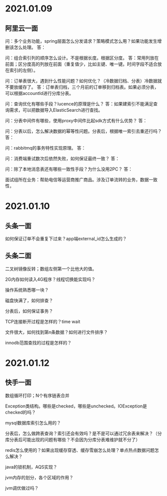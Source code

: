 # 2021.01.09
## 阿里云一面
问：多个业务功能，spring层面怎么分发请求？策略模式怎么用？如果功能发生增删该怎么处理。
答：

问：组合索引列的顺序怎么设计。不是根据长度。根据区分度。
答：常用列放在前面；区分度高的列放在前面（重复值少，比如主键、唯一键。时间字段不适合放在索引的左侧）。

问：订单表很大，遇到什么性能问题？如何优化？（冷数据归档、分表）冷数据就不要放缓存了。
答：订单表归档，三个月前的订单移到归档表。如果必须分表，可以根据accountId进行分库分表。

问：查询优化有哪些手段？lucence的原理是什么？
答：如果建索引不能满足查询需求，可以把数据导入ElasticSearch进行查找。

问：分表中间件有哪些，使用proxy中间件比起sdk方式有什么优势？
答：

问：分表以后，怎么解决数据的幂等性问题。分表后，根据唯一索引去重还行吗？
答：

问：rabbitmq的事务特性实现原理。
答：

问：消费端重试数次后依然失败，如何保证最终一致？
答：

问：除了本地消息表还有哪些一致性手段？为什么没用2PC？
答：

面试组所在业务：帮助电信等运营商推广商品。涉及订单流转的业务，数据一致性，

# 2021.01.10
## 头条一面
如何保证订单不会重复下过来？app端external_id怎么生成的？

## 头条二面
二叉树镜像反转；数组左侧第一个比他大的值。

2G内存如何读入4G程序？线程切换能实现吗？

操作系统熟悉哪一块？

磁盘快满了，如何排查？

分表后，如何保证事务？

TCP连接断开过程是怎样的？time wait

文件很大，如何找到第n条数据？如何进行文件排序？

innodb范围查找的过程是怎样的？

# 2021.01.12
## 快手一面
数组循环打印；N个有序链表合并

Exception类结构。哪些是checked，哪些是unchecked。IOException是checked的吗？

mysql数据库索引怎么用的？

分表后，怎么做跨表查询？索引还会有效吗？是不是可以通过冗余表来解决？（分库分表后可能出现的问题有哪些？不会因为分库分表难维护就不分了）

redis怎么使用的？如果出现缓存穿透、缓存雪崩怎么处理？单点热点数据问题怎么解决？

java的锁机制，AQS实现？

jvm内存的划分，各个区域的作用？

jvm调优做过吗？

